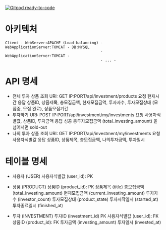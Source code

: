 [![Gitpod ready-to-code](https://img.shields.io/badge/Gitpod-ready--to--code-blue?logo=gitpod)](https://gitpod.io/#https://github.com/DakOoon/spring-rest-t1)

# 아키텍처
    Client - WebServer:APACHE (Load balancing) - WebApplicationServer:TOMCAT - DB:MYSQL 
                                               - WebApplicationServer:TOMCAT -
                                               - ... -
# API 명세
- 전체 투자 상품 조회
    URI: GET IP:PORT/api/investment/products
    요청
        현재시간
    응답
        상품ID, 상품제목, 총모집금액, 현재모집금액, 투자자수, 투자모집상태 (모집중, 모집 완료), 상품모집기간
- 투자하기
    URI: POST IP:PORT/api/investment/my/investments
    요청
        사용자식별값, 상품ID, 투자금액
    응답
        성공
        총투자모집금액 (total_investing_amount) 을 넘어서면 sold-out
- 나의 투자 상품 조회
    URI: GET IP:PORT/api/investment/my/investments
    요청
        사용자식별값
    응답
        상품ID, 상품제목, 총모집금액, 나의투자금액, 투자일시

# 테이블 명세
- 사용자 (USER)
    사용자식별값 (user_id): PK

- 상품 (PRODUCT)
    상품ID (product_id): PK
    상품제목 (title)
    총모집금액 (total_investing_amount)
    현재모집금액 (current_investing_amount)
    투자자수 (investor_count)
    투자모집상태 (product_state)
    투자시작일시 (started_at)
    투자종료일시 (finished_at)

- 투자 (INVESTMENT)
    투자ID (investment_id) PK
    사용자식별값 (user_id): FK
    상품ID (product_id): FK
    투자금액 (investing_amount)
    투자일시 (invested_at)
